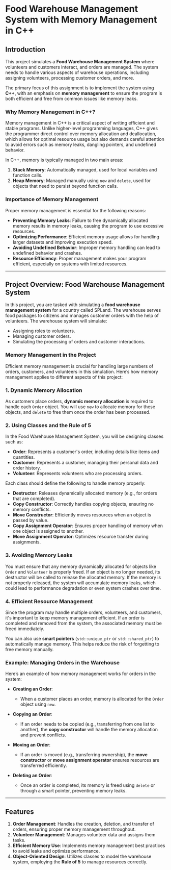 # Food Warehouse Management System with Memory Management in C++

## Introduction

This project simulates a **Food Warehouse Management System** where volunteers and customers interact, and orders are managed. The system needs to handle various aspects of warehouse operations, including assigning volunteers, processing customer orders, and more. 

The primary focus of this assignment is to implement the system using **C++**, with an emphasis on **memory management** to ensure the program is both efficient and free from common issues like memory leaks.

### Why Memory Management in C++?

Memory management in C++ is a critical aspect of writing efficient and stable programs. Unlike higher-level programming languages, C++ gives the programmer direct control over memory allocation and deallocation, which allows for optimal resource usage but also demands careful attention to avoid errors such as memory leaks, dangling pointers, and undefined behavior.

In C++, memory is typically managed in two main areas:

1. **Stack Memory**: Automatically managed, used for local variables and function calls.
2. **Heap Memory**: Managed manually using `new` and `delete`, used for objects that need to persist beyond function calls.

### Importance of Memory Management

Proper memory management is essential for the following reasons:
- **Preventing Memory Leaks**: Failure to free dynamically allocated memory results in memory leaks, causing the program to use excessive resources.
- **Optimizing Performance**: Efficient memory usage allows for handling larger datasets and improving execution speed.
- **Avoiding Undefined Behavior**: Improper memory handling can lead to undefined behavior and crashes.
- **Resource Efficiency**: Proper management makes your program efficient, especially on systems with limited resources.

---

## Project Overview: Food Warehouse Management System

In this project, you are tasked with simulating a **food warehouse management system** for a country called SPLand. The warehouse serves food packages to citizens and manages customer orders with the help of volunteers. The warehouse system will simulate:

- Assigning roles to volunteers.
- Managing customer orders.
- Simulating the processing of orders and customer interactions.

### Memory Management in the Project

Efficient memory management is crucial for handling large numbers of orders, customers, and volunteers in this simulation. Here’s how memory management applies to different aspects of this project:

### 1. **Dynamic Memory Allocation**

As customers place orders, **dynamic memory allocation** is required to handle each `Order` object. You will use `new` to allocate memory for these objects, and `delete` to free them once the order has been processed.

### 2. **Using Classes and the Rule of 5**

In the Food Warehouse Management System, you will be designing classes such as:

- **Order**: Represents a customer's order, including details like items and quantities.
- **Customer**: Represents a customer, managing their personal data and order history.
- **Volunteer**: Represents volunteers who are processing orders.

Each class should define the following to handle memory properly:
- **Destructor**: Releases dynamically allocated memory (e.g., for orders that are completed).
- **Copy Constructor**: Correctly handles copying objects, ensuring no memory conflicts.
- **Move Constructor**: Efficiently moves resources when an object is passed by value.
- **Copy Assignment Operator**: Ensures proper handling of memory when one object is assigned to another.
- **Move Assignment Operator**: Optimizes resource transfer during assignments.

### 3. **Avoiding Memory Leaks**

You must ensure that any memory dynamically allocated for objects like `Order` and `Volunteer` is properly freed. If an object is no longer needed, its destructor will be called to release the allocated memory. If the memory is not properly released, the system will accumulate memory leaks, which could lead to performance degradation or even system crashes over time.

### 4. **Efficient Resource Management**

Since the program may handle multiple orders, volunteers, and customers, it's important to keep memory management efficient. If an order is completed and removed from the system, the associated memory must be freed immediately.

You can also use **smart pointers** (`std::unique_ptr` or `std::shared_ptr`) to automatically manage memory. This helps reduce the risk of forgetting to free memory manually.

### Example: Managing Orders in the Warehouse

Here’s an example of how memory management works for orders in the system:

- **Creating an Order**:
   - When a customer places an order, memory is allocated for the `Order` object using `new`.
   
- **Copying an Order**:
   - If an order needs to be copied (e.g., transferring from one list to another), the **copy constructor** will handle the memory allocation and prevent conflicts.
   
- **Moving an Order**:
   - If an order is moved (e.g., transferring ownership), the **move constructor** or **move assignment operator** ensures resources are transferred efficiently.
   
- **Deleting an Order**:
   - Once an order is completed, its memory is freed using `delete` or through a smart pointer, preventing memory leaks.

---

## Features

1. **Order Management**: Handles the creation, deletion, and transfer of orders, ensuring proper memory management throughout.
2. **Volunteer Management**: Manages volunteer data and assigns them tasks.
3. **Efficient Memory Use**: Implements memory management best practices to avoid leaks and optimize performance.
4. **Object-Oriented Design**: Utilizes classes to model the warehouse system, employing the **Rule of 5** to manage resources correctly.


